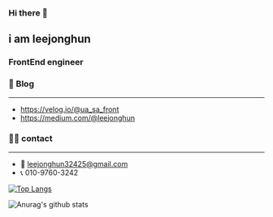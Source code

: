 ### Hi there 👋
i am leejonghun
---
### FrontEnd engineer

### 💬 Blog
---
  * https://velog.io/@ua_sa_front
  * https://medium.com/@leejonghun
### 🙋‍♂️ contact
---
  * 📧 leejonghun32425@gmail.com
  * 📞 010-9760-3242
  

 
 
[![Top Langs](https://github-readme-stats.vercel.app/api/top-langs/?username=FrontLeejonghun&layout=compact)](https://github.com/anuraghazra/github-readme-stats)

![Anurag's github stats](https://github-readme-stats.vercel.app/api?username=FrontLeejonghun&show_icons=true&theme=radical)


